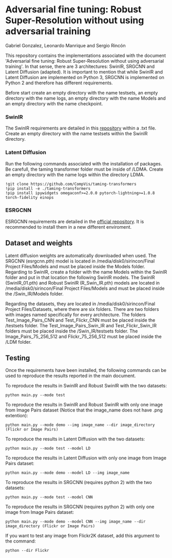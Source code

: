 # Adversarial fine tuning: Robust Super-Resolution without using adversarial training

Gabriel Gonzalez, Leonardo Manrique and Sergio Rincón


This repository contains the implementations associated with the document 'Adversarial fine tuning: Robust Super-Resolution without using adversarial training'. In that sense, there are 3 architectures: SwinIR, SRGCNN and Latent Diffusion (adapted). It is important to mention that while SwinIR and Latent Diffusion are implemented on Python 3, SRGCNN is implemented on Python 2 and therefore has different requirements. 

Before start create an empty directory with the name testsets, an empty directory with the name logs, an empty directory with the name Models and an empty directory with the name checkpoint. 

### SwinIR
The SwinIR requirements are detailed in this [repository](https://github.com/cszn/KAIR) within a .txt file. Create an empty directory with the name testsets within the SwinIR directory.


### Latent Diffusion
Run the following commands associated with the installation of packages. Be carefull, the taming transformer folder must be inside of /LDMA. Create an empty directory with the name logs within the directory LDMA.
```
!git clone https://github.com/CompVis/taming-transformers
!pip install -e ./taming-transformers
!pip install ipywidgets omegaconf>=2.0.0 pytorch-lightning>=1.0.8 torch-fidelity einops
```
### ESRGCNN
ESRGCNN requirements are detailed in the [official repository](https://github.com/hellloxiaotian/ESRGCNN). It is recommended to install them
in a new different enviroment. 

## Dataset and weights
Latent diffusion weights are automatically downloaded when used. The SRGCNN (esrgcnn.pth) model is located in /media/disk0/sirincon/Final Project Files/Models and must be placed inside the Models folder. Regarding to SwinIR, create a folder with the name Models within the SwinIR folder and put in that location the following SwinIR models.  The SwinIR (SwinIR_01.pth) and Robust SwinIR (R_Swin_IR.pth) models are located in /media/disk0/sirincon/Final Project Files/Models and must be placed inside the /Swin_IR/Models folder.

Regarding the datasets, they are located in /media/disk0/sirincon/Final Project Files/Datasets, where there are six folders. There are two folders with images named specifically for every architecture. The folders Test_Image_Pairs_CNN and Test_Flickr_CNN must be placed inside the /testsets folder. The Test_Image_Pairs_Swin_IR and Test_Flickr_Swin_IR folders must be placed inside the /Swin_IR/testsets folder. The Image_Pairs_75_256_512 and Flickr_75_256_512 must be placed inside the /LDM folder.

## Testing

Once the requirements have been installed, the following commands can be used to reproduce the results reported in the main document.

To reproduce the results in SwinIR and Robust SwinIR with the two datasets:
```
python main.py --mode test
```

To reproduce the results in SwinIR and Robust SwinIR with only one image from Image Pairs dataset (Notice that the image_name does not have .png extention):
```
python main.py --mode demo --img image_name --dir image_directory (Flickr or Image Pairs)
```

To reproduce the results in Latent Diffusion with the two datasets:
```
python main.py --mode test --model LD
```

To reproduce the results in Latent Diffusion with only one image from Image Pairs dataset:
```
python main.py --mode demo --model LD --img image_name
```

To reproduce the results in SRGCNN (requires python 2) with the two datasets:
```
python main.py --mode test --model CNN
```

To reproduce the results in SRGCNN (requires python 2) with only one image from Image Pairs dataset:
```
python main.py --mode demo --model CNN --img image_name --dir image_directory (Flickr or Image Pairs)
```
If you want to test any image from Flickr2K dataset, add this argument to the command:
```
python --dir Flickr
```

